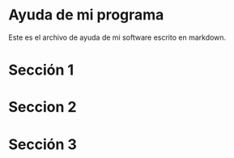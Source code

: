 # Ayuda de mi programa

Este es el archivo de ayuda de mi software escrito en markdown.

# Sección 1

# Seccion 2

# Sección 3
